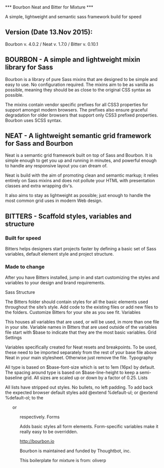 
***  Bourbon Neat and Bitter for Mixture  *** 

A simple, lightweight and semantic sass framework build for speed


Version (Date 13.Nov 2015):
---------------------------

Bourbon v. 4.0.2 / Neat v. 1.7.0 / Bitter v. 0.10.1



BOURBON - A simple and lightweight mixin library for Sass
----------------------------------------------------------

Bourbon is a library of pure Sass mixins that are designed to be simple and easy to use. No configuration required. The mixins aim to be as vanilla as possible, meaning they should be as close to the original CSS syntax as possible.

The mixins contain vendor specific prefixes for all CSS3 properties for support amongst modern browsers. The prefixes also ensure graceful degradation for older browsers that support only CSS3 prefixed properties. Bourbon uses SCSS syntax.



NEAT - A lightweight semantic grid framework for Sass and Bourbon
------------------------------------------------------------------

Neat is a semantic grid framework built on top of Sass and Bourbon. It is simple enough to get you up and running in minutes, and powerful enough to handle any responsive layout you can dream of.

Neat is build with the aim of promoting clean and semantic markup; it relies entirely on Sass mixins and does not pollute your HTML with presentation classes and extra wrapping div's.

It also aims to stay as lightweight as possible; just enough to handle the most common grid uses in modern Web design.



BITTERS - Scaffold styles, variables and structure
---------------------------------------------------
### Built for speed
Bitters helps designers start projects faster by defining a basic set of Sass variables, default element style and project structure.

### Made to change
After you have Bitters installed, jump in and start customizing the styles and variables to your design and brand requirements.

Sass Structure

The Bitters folder should contain styles for all the basic elements used throughout the site’s style. Add code to the existing files or add new files to the folders. Customize Bitters for your site as you see fit.
Variables

This houses all variables that are used, or will be used, in more than one file in your site. Variable names in Bitters that are used outside of the variables file start with $base to indicate that they are the most basic variables.
Grid Settings

Variables specifically created for Neat resets and breakpoints. To be used, these need to be imported separately from the rest of your base file above Neat in your main stylesheet. Otherwise just remove the file.
Typography

All type is based on $base-font-size which is set to 1em (16px) by default. The spacing around type is based on $base-line-height to keep a semi-baseline grid. All sizes are scaled up or down by a factor of 0.25.
Lists

All lists have stripped out styles. No bullets, no left padding. To add back the expected browser default styles add @extend %default-ul; or @extend %default-ol; to the <ul> or <ol> respectively.
Forms

Adds basic styles all form elements. Form-specific variables make it really easy to be overridden.


http://bourbon.io


Bourbon is maintained and funded by Thoughtbot, inc.

This boilerplate for mixture is from:
oliverp
